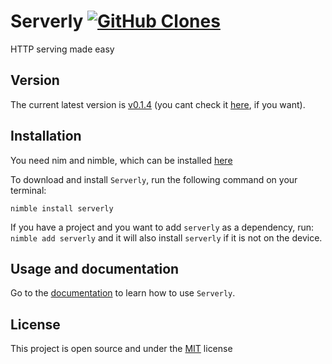 # Serverly [![GitHub Clones](https://img.shields.io/badge/dynamic/json?color=success&label=Clone&query=count&url=https://gist.githubusercontent.com/roger-padrell/5121c46d2ed541c008e4a0b85fb7f73c/raw/clone.json&logo=github)](https://github.com/MShawon/github-clone-count-badge)

HTTP serving made easy

## Version
The current latest version is [v0.1.4](https://github.com/roger-padrell/serverly/releases/tag/v0.1.4) (you cant check it [here](https://github.com/roger-padrell/serverly/releases), if you want).

## Installation 
You need nim and nimble, which can be installed [here](https://nim-lang.org/install.html)

To download and install `Serverly`, run the following command on your terminal:
```
nimble install serverly
```
If you have a project and you want to add `serverly` as a dependency, run:
`nimble add serverly`
and it will also install `serverly` if it is not on the device.

## Usage and documentation
Go to the [documentation](https://roger-padrell.github.io/serverly/docs.html) to learn how to use `Serverly`.

## License
This project is open source and under the [MIT](https://opensource.org/licenses/MIT) license
